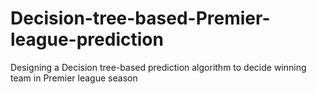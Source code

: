 # Decision-tree-based-Premier-league-prediction
Designing a Decision tree-based prediction algorithm to decide winning team in Premier league season
